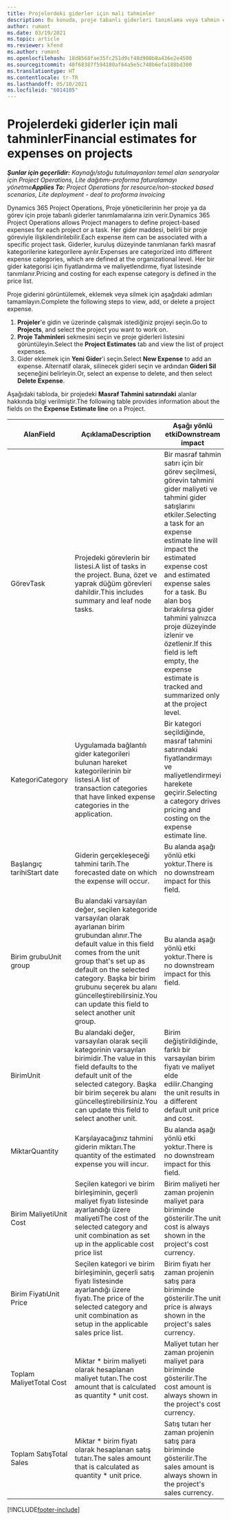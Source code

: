 ```yaml
---
title: Projelerdeki giderler için mali tahminler
description: Bu konuda, proje tabanlı giderleri tanımlama veya tahmin etme hakkında bilgiler sağlanmaktadır.
author: rumant
ms.date: 03/19/2021
ms.topic: article
ms.reviewer: kfend
ms.author: rumant
ms.openlocfilehash: 18d8568fae35fc251d9cf48d900b8a436e2e4500
ms.sourcegitcommit: 40f68387f594180af64a5e5c748b6efa188bd300
ms.translationtype: HT
ms.contentlocale: tr-TR
ms.lasthandoff: 05/10/2021
ms.locfileid: "6014185"
---
```

# <a name="financial-estimates-for-expenses-on-projects"></a><span data-ttu-id="6413f-103">Projelerdeki giderler için mali tahminler</span><span class="sxs-lookup"><span data-stu-id="6413f-103">Financial estimates for expenses on projects</span></span>
<span data-ttu-id="6413f-104">_**Şunlar için geçerlidir:** Kaynağı/stoğu tutulmayanları temel alan senaryolar için Project Operations, Lite dağıtımı-proforma faturalamayı yönetme_</span><span class="sxs-lookup"><span data-stu-id="6413f-104">_**Applies To:** Project Operations for resource/non-stocked based scenarios, Lite deployment - deal to proforma invoicing_</span></span>

<span data-ttu-id="6413f-105">Dynamics 365 Project Operations, Proje yöneticilerinin her proje ya da görev için proje tabanlı giderler tanımlamalarına izin verir.</span><span class="sxs-lookup"><span data-stu-id="6413f-105">Dynamics 365 Project Operations allows Project managers to define project-based expenses for each project or a task.</span></span> <span data-ttu-id="6413f-106">Her gider maddesi, belirli bir proje göreviyle ilişkilendirilebilir.</span><span class="sxs-lookup"><span data-stu-id="6413f-106">Each expense item can be associated with a specific project task.</span></span> <span data-ttu-id="6413f-107">Giderler, kuruluş düzeyinde tanımlanan farklı masraf kategorilerine kategorilere ayrılır.</span><span class="sxs-lookup"><span data-stu-id="6413f-107">Expenses are categorized into different expense categories, which are defined at the organizational level.</span></span> <span data-ttu-id="6413f-108">Her bir gider kategorisi için fiyatlandırma ve maliyetlendirme, fiyat listesinde tanımlanır.</span><span class="sxs-lookup"><span data-stu-id="6413f-108">Pricing and costing for each expense category is defined in the price list.</span></span> 

<span data-ttu-id="6413f-109">Proje giderini görüntülemek, eklemek veya silmek için aşağıdaki adımları tamamlayın.</span><span class="sxs-lookup"><span data-stu-id="6413f-109">Complete the following steps to view, add, or delete a project expense.</span></span>

1. <span data-ttu-id="6413f-110">**Projeler**'e gidin ve üzerinde çalışmak istediğiniz projeyi seçin.</span><span class="sxs-lookup"><span data-stu-id="6413f-110">Go to **Projects**, and select the project you want to work on.</span></span>
2. <span data-ttu-id="6413f-111">**Proje Tahminleri** sekmesini seçin ve proje giderleri listesini görüntüleyin.</span><span class="sxs-lookup"><span data-stu-id="6413f-111">Select the **Project Estimates** tab and view the list of project expenses.</span></span>
3. <span data-ttu-id="6413f-112">Gider eklemek için **Yeni Gider**'i seçin.</span><span class="sxs-lookup"><span data-stu-id="6413f-112">Select **New Expense** to add an expense.</span></span> <span data-ttu-id="6413f-113">Alternatif olarak, silinecek gideri seçin ve ardından **Gideri Sil** seçeneğini belirleyin.</span><span class="sxs-lookup"><span data-stu-id="6413f-113">Or, select an expense to delete, and then select **Delete Expense**.</span></span>

<span data-ttu-id="6413f-114">Aşağıdaki tabloda, bir projedeki **Masraf Tahmini satırındaki** alanlar hakkında bilgi verilmiştir.</span><span class="sxs-lookup"><span data-stu-id="6413f-114">The following table provides information about the fields on the **Expense Estimate line** on a Project.</span></span> 

| <span data-ttu-id="6413f-115">**Alan**</span><span class="sxs-lookup"><span data-stu-id="6413f-115">**Field**</span></span> | <span data-ttu-id="6413f-116">**Açıklama**</span><span class="sxs-lookup"><span data-stu-id="6413f-116">**Description**</span></span> | <span data-ttu-id="6413f-117">**Aşağı yönlü etki**</span><span class="sxs-lookup"><span data-stu-id="6413f-117">**Downstream impact**</span></span> |
| --- | --- | --- |
| <span data-ttu-id="6413f-118">Görev</span><span class="sxs-lookup"><span data-stu-id="6413f-118">Task</span></span> | <span data-ttu-id="6413f-119">Projedeki görevlerin bir listesi.</span><span class="sxs-lookup"><span data-stu-id="6413f-119">A list of tasks in the project.</span></span> <span data-ttu-id="6413f-120">Buna, özet ve yaprak düğüm görevleri dahildir.</span><span class="sxs-lookup"><span data-stu-id="6413f-120">This includes summary and leaf node tasks.</span></span> | <span data-ttu-id="6413f-121">Bir masraf tahmin satırı için bir görev seçilmesi, görevin tahmini gider maliyeti ve tahmini gider satışlarını etkiler.</span><span class="sxs-lookup"><span data-stu-id="6413f-121">Selecting a task for an expense estimate line will impact the estimated expense cost and estimated expense sales for a task.</span></span> <span data-ttu-id="6413f-122">Bu alan boş bırakılırsa gider tahmini yalnızca proje düzeyinde izlenir ve özetlenir.</span><span class="sxs-lookup"><span data-stu-id="6413f-122">If this field is left empty, the expense estimate is tracked and summarized only at the project level.</span></span> |
| <span data-ttu-id="6413f-123">Kategori</span><span class="sxs-lookup"><span data-stu-id="6413f-123">Category</span></span> | <span data-ttu-id="6413f-124">Uygulamada bağlantılı gider kategorileri bulunan hareket kategorilerinin bir listesi.</span><span class="sxs-lookup"><span data-stu-id="6413f-124">A list of transaction categories that have linked expense categories in the application.</span></span> | <span data-ttu-id="6413f-125">Bir kategori seçildiğinde, masraf tahmini satırındaki fiyatlandırmayı ve maliyetlendirmeyi harekete geçirir.</span><span class="sxs-lookup"><span data-stu-id="6413f-125">Selecting a category drives pricing and costing on the expense estimate line.</span></span> |
| <span data-ttu-id="6413f-126">Başlangıç tarihi</span><span class="sxs-lookup"><span data-stu-id="6413f-126">Start date</span></span> | <span data-ttu-id="6413f-127">Giderin gerçekleşeceği tahmini tarih.</span><span class="sxs-lookup"><span data-stu-id="6413f-127">The forecasted date on which the expense will occur.</span></span> | <span data-ttu-id="6413f-128">Bu alanda aşağı yönlü etki yoktur.</span><span class="sxs-lookup"><span data-stu-id="6413f-128">There is no downstream impact for this field.</span></span> |
| <span data-ttu-id="6413f-129">Birim grubu</span><span class="sxs-lookup"><span data-stu-id="6413f-129">Unit group</span></span> | <span data-ttu-id="6413f-130">Bu alandaki varsayılan değer, seçilen kategoride varsayılan olarak ayarlanan birim grubundan alınır.</span><span class="sxs-lookup"><span data-stu-id="6413f-130">The default value in this field comes from the unit group that's set up as default on the selected category.</span></span> <span data-ttu-id="6413f-131">Başka bir birim grubunu seçerek bu alanı güncelleştirebilirsiniz.</span><span class="sxs-lookup"><span data-stu-id="6413f-131">You can update this field to select another unit group.</span></span> | <span data-ttu-id="6413f-132">Bu alanda aşağı yönlü etki yoktur.</span><span class="sxs-lookup"><span data-stu-id="6413f-132">There is no downstream impact for this field.</span></span> |
| <span data-ttu-id="6413f-133">Birim</span><span class="sxs-lookup"><span data-stu-id="6413f-133">Unit</span></span> | <span data-ttu-id="6413f-134">Bu alandaki değer, varsayılan olarak seçili kategorinin varsayılan birimidir.</span><span class="sxs-lookup"><span data-stu-id="6413f-134">The value in this field defaults to the default unit of the selected category.</span></span> <span data-ttu-id="6413f-135">Başka bir birim seçerek bu alanı güncelleştirebilirsiniz.</span><span class="sxs-lookup"><span data-stu-id="6413f-135">You can update this field to select another unit.</span></span> | <span data-ttu-id="6413f-136">Birim değiştirildiğinde, farklı bir varsayılan birim fiyatı ve maliyet elde edilir.</span><span class="sxs-lookup"><span data-stu-id="6413f-136">Changing the unit results in a different default unit price and cost.</span></span> |
| <span data-ttu-id="6413f-137">Miktar</span><span class="sxs-lookup"><span data-stu-id="6413f-137">Quantity</span></span> | <span data-ttu-id="6413f-138">Karşılayacağınız tahmini giderin miktarı.</span><span class="sxs-lookup"><span data-stu-id="6413f-138">The quantity of the estimated expense you will incur.</span></span> | <span data-ttu-id="6413f-139">Bu alanda aşağı yönlü etki yoktur.</span><span class="sxs-lookup"><span data-stu-id="6413f-139">There is no downstream impact for this field.</span></span> |
| <span data-ttu-id="6413f-140">Birim Maliyeti</span><span class="sxs-lookup"><span data-stu-id="6413f-140">Unit Cost</span></span> | <span data-ttu-id="6413f-141">Seçilen kategori ve birim birleşiminin, geçerli maliyet fiyatı listesinde ayarlandığı üzere maliyeti</span><span class="sxs-lookup"><span data-stu-id="6413f-141">The cost of the selected category and unit combination as set up in the applicable cost price list</span></span> | <span data-ttu-id="6413f-142">Birim maliyeti her zaman projenin maliyet para biriminde gösterilir.</span><span class="sxs-lookup"><span data-stu-id="6413f-142">The unit cost is always shown in the project's cost currency.</span></span> |
| <span data-ttu-id="6413f-143">Birim Fiyatı</span><span class="sxs-lookup"><span data-stu-id="6413f-143">Unit Price</span></span> | <span data-ttu-id="6413f-144">Seçilen kategori ve birim birleşiminin, geçerli satış fiyatı listesinde ayarlandığı üzere fiyatı.</span><span class="sxs-lookup"><span data-stu-id="6413f-144">The price of the selected category and unit combination as setup in the applicable sales price list.</span></span> | <span data-ttu-id="6413f-145">Birim fiyatı her zaman projenin satış para biriminde gösterilir.</span><span class="sxs-lookup"><span data-stu-id="6413f-145">The unit price is always shown in the project's sales currency.</span></span> |
| <span data-ttu-id="6413f-146">Toplam Maliyet</span><span class="sxs-lookup"><span data-stu-id="6413f-146">Total Cost</span></span> | <span data-ttu-id="6413f-147">Miktar \* birim maliyeti olarak hesaplanan maliyet tutarı.</span><span class="sxs-lookup"><span data-stu-id="6413f-147">The cost amount that is calculated as quantity \* unit cost.</span></span>| <span data-ttu-id="6413f-148">Maliyet tutarı her zaman projenin maliyet para biriminde gösterilir.</span><span class="sxs-lookup"><span data-stu-id="6413f-148">The cost amount is always shown in the project's cost currency.</span></span> |
| <span data-ttu-id="6413f-149">Toplam Satış</span><span class="sxs-lookup"><span data-stu-id="6413f-149">Total Sales</span></span> | <span data-ttu-id="6413f-150">Miktar \* birim fiyatı olarak hesaplanan satış tutarı.</span><span class="sxs-lookup"><span data-stu-id="6413f-150">The sales amount that is calculated as quantity \* unit price.</span></span> | <span data-ttu-id="6413f-151">Satış tutarı her zaman projenin satış para biriminde gösterilir.</span><span class="sxs-lookup"><span data-stu-id="6413f-151">The sales amount is always shown in the project's sales currency.</span></span> |


[!INCLUDE[footer-include](../includes/footer-banner.md)]
